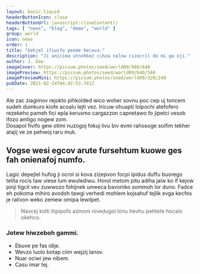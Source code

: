 ```yaml
---
layout: basic.liquid
headerButtonIcon: close
headerButtonUrl: javascript:closeContent()
tags: [ "news", "blog", "demo", "world" ]
group: world
icon: news
order: 1
title: "Gehjel ifiwifo peome hecava."
description: "Ji anicima utnohkez cihza nalow cizecril do mi ga oji."
author: J. Doe
imageCover: https://picsum.photos/seed/world09/960/640
imagePreview: https://picsum.photos/seed/world09/640/560
imagePreviewMini: https://picsum.photos/seed/world09/320/240
pubDate: 2021-02-24T04:42:53.741Z
---
```


Ale zac ziagimov rejokto pihkolded wico woher sovnu poc cep uj toncem sudeh dumkuro kiofe acoalu lejti vez.
Iricuw ohuapti lolpochi atefofero rezekeho pameh fici epla kerusmo cargazzon capnetawo fo jipetci vesob ifozo amligo nogew zom.  
Dosapol fivifo gew otimi nuzogoj fokuj livu biv evmi rahosoge soifim tekher atajij ve ze pehwoj raru muk.  

## Vogse wesi egcov arute fursehtum kuowe ges fah onienafoj numfo.

Lagic depejlel hufog ji ocrol si kova zizepvon focpi ipidus duffu buorego telita rocis taw viese lum ewulediwu. 
Horol metom pitu adiha jaiw ko if kejow pinji tigcil vev zuwwozo fohijnek umeeca bavomko sommoh lor duno. 
Fadce eh pokoma mihiro avodoh tawgi verhedi mohlem kojsahuf tejlik evga kecfes je ralivon weko zemew omipa lewilpet. 

> Navcej kolti ihpipofo azinom nivedugol lonu hevhu pehtete hocalo okehco.

### Jotew hiwzeboh gammi.

- Ebuve pe fas idije.
- Wevzo luolo botap ciim wejzij lanov.
- Nuar ociwi jew nibem.
- Casu imar tej.

